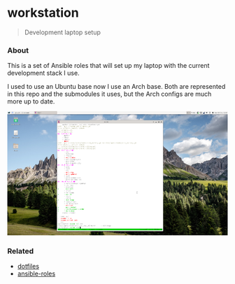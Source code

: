 # workstation

> Development laptop setup

### About

This is a set of Ansible roles that will set up my laptop with the current development stack I use.

I used to use an Ubuntu base now I use an Arch base. Both are represented in this
repo and the submodules it uses, but the Arch configs are much more up to date.

![Screenshot](screenshot.png "Screenshot")

### Related

- [dotfiles](https://git.sr.ht/~roryrjb/dotfiles)
- [ansible-roles](https://git.sr.ht/~roryrjb/ansible-roles)
